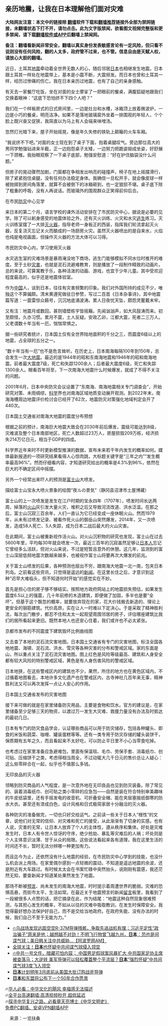  <!-- 面包屑导航 --> <h2>亲历地震，让我在日本理解他们面对灾难</h2> <p class="notice"><b>大陆网友注意：本文中的链接除 <a href="https://github.com/bannedbook/fanqiang" >翻墙</a>软件下载和<a href="https://github.com/killgcd/justmysocks/blob/master/README.md">翻墙推荐</a>链接外全部为禁网链接，未翻墙状态下打不开，请勿点击。此为文字版禁闻，欲看图文视频完整版和更多禁闻，请下载<a href="https://github.com/bannedbook/fanqiang">翻墙软件或APP</a>后翻墙上禁闻网。</p><p>备注：翻墙看新闻非常安全，翻墙以真实身份发表敏感言论有一定风险，但只看不说则没有任何风险，翻的人太多，政府管不过来，也不管。信息自由是天赋人权，请放心大胆的翻墙。</b></p>  <div class="entry"> <p>近日，土耳其<a href="https://www.bannedbook.org/bnews/tag/%e5%9c%b0%e9%9c%87/" class="st_tag internal_tag" rel="tag" title="标签 地震 下的日志">地震</a>牵动着全世界无数人的心，随后邻居<a href="https://www.bannedbook.org/bnews/tag/%e6%97%a5%e6%9c%ac/" class="st_tag internal_tag" rel="tag" title="标签 日本 下的日志">日本</a>也相继发生地震。日本跟土耳其一样处在地震带上，基本是小震不断，大震频发。而日本也曾和土耳其一样，经历过惨痛的伤亡。我在日本亲历过地震，也有了自己的亲身感触。</p> <p>有天去一家餐厅吃饭，坐在对面的女士摩挲了一把眼前的餐桌，满腹狐疑地跟我们交换着眼神：“这底下恐怕挤不下四个人吧？”</p> <p>我们在一个样板房式的日式房间里，一边是灶台和水槽，冰箱顶上放着微波炉，一边是小巧的餐桌，明亮洁净。如果不是落地玻璃窗外坐着一排围观的年轻人，个个脸上既兴奋又促狭，我简直以为马上有人会端来味噌汤。</p> <p>忽然灯光暗下来，屋子开始摇晃，像是年久失修的铁轨上颠簸的火车车厢。</p> <p>“我说挤不下吧。”对面的女士现在到了桌子下面，抱着桌腿叹气。旁边那位高大的男同学勉强钻进来半截，正一边抱怨桌子太矮，一边努力把跪姿拗成坐姿，好舒展一下颈椎。我抬眼观察了一下桌子底部，勉强安慰道：“好在护住脑袋没什么问题。”</p> <p>但房子的晃动骤然加剧，门窗都在争相发出响亮的碰撞声，椅子在地上摇摆滑行，除了紧紧抱住桌腿，没有任何办法稳定身体。我确信一旦松开手，就会像皮球一样被抛掷到房间角落里，就算不会被倒下的冰箱砸到，也一定狼狈不堪。桌子底下除了粗重的呼吸，没有人再说话。而玻璃外的围观群众正笑得前仰后合。</p> <p>在市民<a href="https://www.bannedbook.org/bnews/tag/%E9%98%B2%E7%81%BE/" class="st_tag internal_tag" rel="tag" title="标签 防灾 下的日志">防灾</a>中心见学</p> <p>来日本的第二个月，语言学校的课外活动安排在了市民防灾中心，据说是必要的见学。除了可以躬身感受的地震体验之外，还有灭火训练、火灾和水灾<span class='wp_keywordlink'><a href="https://www.bannedbook.org/forum5/topic38.html" title="劫难逃生有秘诀" target="_blank">逃生</a></span>练习。灭火训练室摆了一大排<a href="https://www.bannedbook.org/bnews/tag/%e7%81%ad%e7%81%ab%e5%99%a8/" class="st_tag internal_tag" rel="tag" title="标签 灭火器 下的日志">灭火器</a>，指导老师一身板正的西装，指挥我们轮流拿起灭火器，反复浇灭忘记关火而酿成的一场厨房火灾。虽然灭火器喷出的是自来水，火焰也纯是电视画面，但操作灭火器的方法大体可以习得。</p> <p>市民防灾中心内，学习使用灭火器</p>  <p>水灾逃生室的灾难场景是暴雨淹没地下商场，逃生门能够模拟不同水位时推开的难度。至于土砂<a href="https://www.bannedbook.org/bnews/tag/%E7%81%BE%E5%AE%B3/" class="st_tag internal_tag" rel="tag" title="标签 灾害 下的日志">灾害</a>，也就是泥石流避难教育，则是播放了一段制作精致的动画片。总的来说，可算寓教于乐，各种活泼的动画、游戏，也宜于少年儿童。其中受欢迎程度最高的，似乎还是地震体验室。</p> <p>作为<span class='wp_keywordlink_affiliate'><a href="https://www.bannedbook.org/" title="中国" target="_blank">中国</a></span>人，谈到日本，往往有灾害频繁的印象。我们对外国所持的成见不少，唯独这个不算偏颇。清末黄遵宪做驻日参赞，写过二百首《日本杂事诗》，其中地震篇写道：一震雷惊众籁号，沉沉地底涌波涛。累人日夜忧天坠，颇怨灵鳌戴末牢。</p> <p>又有注：地震月或数回，甚则墙壁栋宇皆摇簸。先闻汹汹声，如大风鼓涛而来。初至颇怪，久亦习惯。累月不震，土人反疑。安政乙卯，江都大震，死者二三万人。父老谓数十年当有一厄，惴惴常惧之。</p> <p>据一些研究者统计，日本国土仅有全世界陆地面积的千分之三，而震度6级以上的地震，占全球的五分之一。</p> <p>“数十年当有一厄”也不是危言耸听。在历史上，日本南海每隔100年到150年，总会发生一次<a href="https://www.bannedbook.org/bnews/tag/%E5%A4%A7%E5%9C%B0%E9%9C%87/" class="st_tag internal_tag" rel="tag" title="标签 大地震 下的日志">大地震</a>。最近的是1944年的昭和东南海地震和1946年的昭和南海地震。前者最大震度7级，死亡和失踪1200余人；后者最大震度6级，死亡和失踪1300余人。眼看百年将至，下一次南海大地震什么时候爆发，就成了不得不关注的问题。</p> <p>2001年6月，日本中央防灾会议设置了“东南海、南海地震相关专门调查会”，开始研究对策、未雨绸缪。<span class='wp_keywordlink'><a href="https://www.bannedbook.org/forum11/topic309.html" title="禁片：“科学”的棍子" target="_blank">科学</a></span>界也对南海区域地质变动展开观测。到2022年末，南海海槽周边地震评价检讨会已经开了62次，地震防灾对策强化地域判定会开了440次。</p> <p>日本国土交通省对南海大地震的震度分布预想</p> <p>根据之前的预计，南海巨大地震大致会在2030年前后爆发，震级可能达到8级，灾难波及整个日本南部地区，死亡人数超过23万人，房屋损毁209万栋，经济损失214万亿日元，相当于GDP的四成。</p> <p>科学界近年来时不时更新模型推演的数据，宣布未来若干年内发生的概率如何。媒体最新报道的一项研究结果看得人心惊肉跳，大标题关键字是“三年之内”“发生概率最高96%”。然而仔细看内容，才知道研究给出的概率是4.3%到96%，依然在巨大的不确定区间中摇摆。</p>  <p>另外一个经常出来吓人的预测是<a href="https://www.bannedbook.org/bnews/tag/%E5%AF%8C%E5%A3%AB%E5%B1%B1/" class="st_tag internal_tag" rel="tag" title="标签 富士山 下的日志">富士山</a>大喷发。</p> <p>描绘富士山宝永大喷火景象的绘图“夜ルの景気”（静冈县沼津市土屋博藏）</p> <p>富士山的上一次喷发是发生在江户时期的宝永四年（1707年），喷发时间长达两周，掉落的<a href="https://www.bannedbook.org/bnews/tag/%e7%81%ab%e5%b1%b1/" class="st_tag internal_tag" rel="tag" title="标签 火山 下的日志">火山</a>灰引发大量火灾，堆积之后又导致河流改道、洪水泛滥。在那之后，富士山沉寂三百余年，人们一直认为它已经变成一座休眠火山。然而1979年，从未有过喷发记录、被看作死火山的御岳山突然爆发，2014年，又一次喷发，造成58人死亡、5人失踪，成为日本二战后最大的火山灾害。</p> <p>在此期间，富士山被重新视作活火山。对火山沉积物的研究也发现，富士山在过去5600年里，平均每30年就会喷发一次，最近三百年的沉寂虽然足够让<a href="https://www.bannedbook.org/bnews/tag/%e6%97%a5%e6%9c%ac%e4%ba%ba/" class="st_tag internal_tag" rel="tag" title="标签 日本人 下的日志">日本人</a>忘记它曾经多么活跃，但对火山来说，不过是短暂且意外的休憩。这几年，监测到的富士山深层低频地震次数越来越多，也被视作富士山将要再次大爆发的前兆。</p> <p>关于富士山喷发的后果，各种预测也层出不穷，跟南海大地震一北一南，包夹日本列岛。之前看这些资讯，只觉得是遥远的<span class='wp_keywordlink_affiliate'><a href="https://www.bannedbook.org/" title="新闻">新闻</a></span>。在这里长住之后，才意识到这种“迟早大难临头，但不知道何时开始”的感觉实在不妙。</p> <p>首先是担心住的房子够不够结实。按照地方政府网站上的地震损失预估，如果发生震度6.5以上的强震，几十年前修的木造建筑，即便做了加固，多半也是要“全坏”。但基于这个飘忽的概率，就要放弃现在的家，花大价钱搬去新造的、理论上更安全的钢筋建筑。代价高昂，实在让人一时难以下定决心。于是采取了精神胜利法，每次出门散步，都忍不住和太太一起观望周围邻居的房子，评估哪座建筑比我们的居所看起来更旧。既然本地人也还安心住着，我们或许也不必太紧张。</p> <p>京都市发布的不同震度下建筑毁坏比例曲线图</p> <p>又去查了本地的泥石流灾害地图。日本国土交通省有专门的灾害地图，标注全国各地地震、海啸、泥石流、洪水、雪灾等各种灾害的分布和警戒区域。家的东面是山，所以重点关注了泥石流灾害地图。图上红色是风险等级最高、建筑和人身安全都有较大风险的特别警戒区域，黄色是有人身伤害风险的警戒区域。</p> <p>日本地狭，在这些警戒区内的建筑也不少，果然，所住的地方也在黄色区域内，不过循着地图看去，本地许多文化遗产也在警戒区内，古寺神社几百年来无事，精神胜利法又可以再次发挥一点让人安心的作用。</p>  <p>日本国土交通省发布的灾害地图</p> <p>接下来可做的就是在家里储备防灾用品，主要是食物和饮水。官方的建议是，在家里储备至少足够三天的物资，以渡过万一发生大灾难、救援力量没有办法及时抵达的最初几日。</p> <p>日本有专门的防灾食品学会，认证哪些商品可以用于防灾储存，包括各种罐头、即食的米饭和蔬菜、咖喱、罐装蛋糕等等。还有一类专用于防灾存储的罐头装饼干，保质期有五年之久，而且看起来不太好吃，可以防止平日里不小心当零食吃掉。</p> <p>也考虑过在家里准备应急避难包，里面有保温毯、毛巾、劳保手套、消毒纸巾、创可贴、压缩饼干之类，考虑得相当周全，不过动辄大几千日元的售价总让人疑心：这么些零碎合在一起，似乎也不值那么多钱。</p> <p>无印良品的灭火器</p> <p>领略到防灾商品的人气程度，是一次意外地在无印良品也见到防灾装备。除了常见的、装着消毒纸巾、创可贴之类小零碎的应急包——自然是装在符合特别审美趣味的牛皮纸袋里，还有手摇发电的收音机、可折叠安全帽、能在夹层塞报纸御寒的防水大衣。甚至还有漆成白色，设计风格和日式极简家居十分融洽的灭火器。</p> <p>各种防灾的准备做完，一切也只好交给运气。之前读一些关于日本人“根性”的文章，说他们对无常的信仰、对灾难和死亡的接受，从此渐渐有了切身的实感。也有人说，灾害的无常，让日本人放弃了个人的主体性，遵从秩序和集体。好处是灾难发生时，日本人有令世人惊讶的守序，绝少抢劫、暴乱等灾难后的人祸；坏处则是个人主体意识淡薄、甘于从众的局限。这些说法看起来各有道理，我在这里生活的时间还不长，暂时无法分辨哪一种更加有力。</p> <p>而且迄今为止，还依然没有什么地震的经验，在市民防灾中心学到的技能，也没什么机会派上用场。在家里偶尔感到一点轻微的震动，不知道是遥远地震的余波，还是附近有大车路过。有时候太太会在书案忙碌中突然抬头，说刚刚有震感，我还茫然无知，要查新闻才知道某处果然发生了地震。</p> <p>那场不断被<span class='wp_keywordlink'><a href="https://www.bannedbook.org/forum5/" title="预言玄学禁书下载" rel="nofollow">预言</a></span>、尚未发生的南海大地震，时时提示着周遭世界的脆弱。灾难的恐惧高悬，而街市太平，生活如常。在最近关于地震预言的新闻<span class='wp_keywordlink'><a href="https://www.bannedbook.org/bnews/tougao/" title="留言" target="_blank">留言</a></span>板里，我看到了一段被很多人点赞的话，把它摘录在此，作为结尾：“地震这种自然现象很难预测，与其担心发生的概率，不如从以往的灾难中吸取教训，在发生时保障安全。我觉得最好想办法保护好自己，而不是交给当地政府。在政府失能、没有办法的时候，我们自己不至于无能为力。”</p>  <!--<div id="taboola-mid-1"></div>--><ul class='op-related-articles' title='相关阅读'> <li><a href='https://www.bannedbook.org/bnews/bannedvideo/20230215/1848878.html' target='_blank'>🔥乌战场发现远距空空R-37M导弹残骸，争取先进战机有理；习近平定性“政治骗子”原来是他；越想越不对劲！不明飞行物曾飞越九州，<b>日本</b>：恐也是间谍气球；美日韩关注中共威胁...【阿波罗网AM】</a></li> <li><a href='https://www.bannedbook.org/bnews/baitai/20230215/1848873.html' target='_blank'>全球关注！<b>日本</b>也怀疑中共间谍气球侵入领空</a></li> <li><a href='https://www.bannedbook.org/bnews/bannedvideo/20230215/1848812.html' target='_blank'>🔥中共一号文件，暗藏可怕内容； 中国男足假球案风暴扩大 中共国家足协主席被查落马；大逆转 美军导弹可以轻松覆蓋整个平流层？<b>日本</b>“强烈怀疑”中共间谍气球3度飞入领空</a></li> <li><a href='https://www.bannedbook.org/bnews/worldnews/20230215/1848798.html' target='_blank'><b>日本</b>计划明年3月底前从美国大批订购战斧导弹</a></li> <li><a href='https://www.bannedbook.org/bnews/ssgc/20230215/1848702.html' target='_blank'><b>日本</b>和东盟将公布下一个50年合作愿景</a></li> </ul> <p class="texttj"> 🔥<a href="https://www.bannedbook.org/bnews/comments/20220220/1694796.html" target="_blank">华人必看：中华文化的飓风 幸福感无法描述</a><br/> 🔥<a href="https://github.com/bannedbook/fanqiang/wiki/V2ray%E6%9C%BA%E5%9C%BA" target="_blank">全平台高速翻墙:高清视频秒开,超低延迟</a><br/> 🔥<a href="https://www.bannedbook.org/bnews/comments/20220808/1768773.html" target="_blank">探寻中华复兴之路，必看章天亮博士《中华文明史》</a><br/> <a href="https://github.com/bannedbook/fanqiang/wiki/%E7%A6%81%E9%97%BB%E7%BD%91%E5%AE%89%E5%8D%93%E7%BF%BB%E5%A2%99%E6%96%B0%E9%97%BBAPP" target="_blank">免费PC翻墙、安卓VPN翻墙APP</a><br/> </p><p class="src-info">　来源：一览扶桑 </p><a name='sharetosocial'></a> <div style="margin-bottom:5px;padding-bottom:5px;clear:both"> <div id="archive-pix-1" class="banner-ads"> <!-- AuctionX Display platform tag START --> <div id="27602x728x90x621x_ADSLOT1" clicktrack="%%CLICK_URL_ESC%%"></div>  <!-- AuctionX Display platform tag END --> </div> <div id="archive-pix-2" class="banner-ads"> <!-- AuctionX Display platform tag START --> <div id="27556x300x250x621x_ADSLOT1" clicktrack="%%CLICK_URL_ESC%%" style="margin:0 auto;text-align:center"></div>  <!-- AuctionX Display platform tag END --> </div> </div>  <div id="archive-pix-1" class="banner-ads"> <!-- AuctionX Display platform tag START --> <div id="27603x728x90x621x_ADSLOT1" clicktrack="%%CLICK_URL_ESC%%"></div>  <!-- AuctionX Display platform tag END --> </div> </div><!--END ENTRY--> 